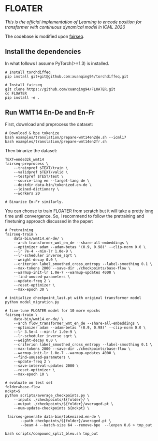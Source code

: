 # FLOATER
*This is the official implementation of *Learning to encode position for transformer with continuous dynamical model* in ICML 2020*

The codebase is modified upon [fairseq](https://github.com/pytorch/fairseq).

## Install the dependencies
In what follows I assume PyTorch(>=1.3) is installed.
```
# Install torchdiffeq
pip install git+git@github.com:xuanqing94/torchdiffeq.git

# Install fairseq
git clone https://github.com/xuanqing94/FLOATER.git
cd FLOATER
pip install -e .
```


## Run WMT14 En-De and En-Fr
First, download and preprocess the dataset:
```
# Download & bpe tokenize
bash examples/translation/prepare-wmt14en2de.sh --icml17
bash examples/translation/prepare-wmt14en2fr.sh
```
Then binarize the dataset:
```
TEXT=ende32k_wmt14
fairseq-preprocess \
    --trainpref $TEXT/train \
    --validpref $TEXT/valid \
    --testpref $TEST/test \
    --source-lang en --target-lang de \
    --destdir data-bin/tokenized.en-de \
    --joined-dictionary \
    --workers 20

# Binarize En-Fr similarly.
```

You can choose to train FLOATER from scratch but it will take a pretty long time until convergence. So, I recommend to follow the pretraining and finetuning approach discussed in the paper:
```
# Pretraining
fairseq-train \
    data-bin/wmt14.en-de/ \
    --arch transformer_wmt_en_de --share-all-embeddings \
    --optimizer adam --adam-betas '(0.9, 0.98)' --clip-norm 0.0 \
    --lr 7e-4 --min-lr 1.0e-9 \
    --lr-scheduler inverse_sqrt \
    --weight-decay 0.0 \
    --criterion label_smoothed_cross_entropy --label-smoothing 0.1 \
    --max-tokens 2000 --save-dir ./checkpoints/base-flow \
    --warmup-init-lr 1.0e-7 --warmup-updates 4000 \
    --find-unused-parameters \
    --update-freq 2 \
    --reset-optimizer \
    --max-epoch 30 \

# initialize checkpoint_last.pt with original transformer model
python model_migration.py

# fine-tune FLOATER model for 10 more epochs
fairseq-train \
    data-bin/wmt14.en-de/ \
    --arch flow_transformer_wmt_en_de --share-all-embeddings \
    --optimizer adam --adam-betas '(0.9, 0.98)' --clip-norm 0.0 \
    --lr 3.5e-4 --min-lr 1.0e-9 \
    --lr-scheduler inverse_sqrt \
    --weight-decay 0.0 \
    --criterion label_smoothed_cross_entropy --label-smoothing 0.1 \
    --max-tokens 2000 --save-dir ./checkpoints/base-flow \
    --warmup-init-lr 1.0e-7 --warmup-updates 4000 \
    --find-unused-parameters \
    --update-freq 2 \
    --save-interval-updates 2000 \
    --reset-optimizer \
    --max-epoch 10 \

# evaluate on test set
folder=base-flow
nckpt=5
python scripts/average_checkpoints.py \
    --inputs ./checkpoints/${folder}/ \
    --output ./checkpoints/${folder}/averaged.pt \
    --num-update-checkpoints ${nckpt} \

 fairseq-generate data-bin/tokenized.en-de \
       --path checkpoints/${folder}/averaged.pt \
       --beam 4 --batch-size 64 --remove-bpe  --lenpen 0.6 > tmp_out

bash scripts/compound_split_bleu.sh tmp_out
```
